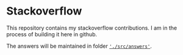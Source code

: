 # Stackoverflow

This repository contains my stackoverflow contributions. I am in the process of building it here in github.

The answers will be maintained in folder [`'./src/answers'`](./src/answers).
